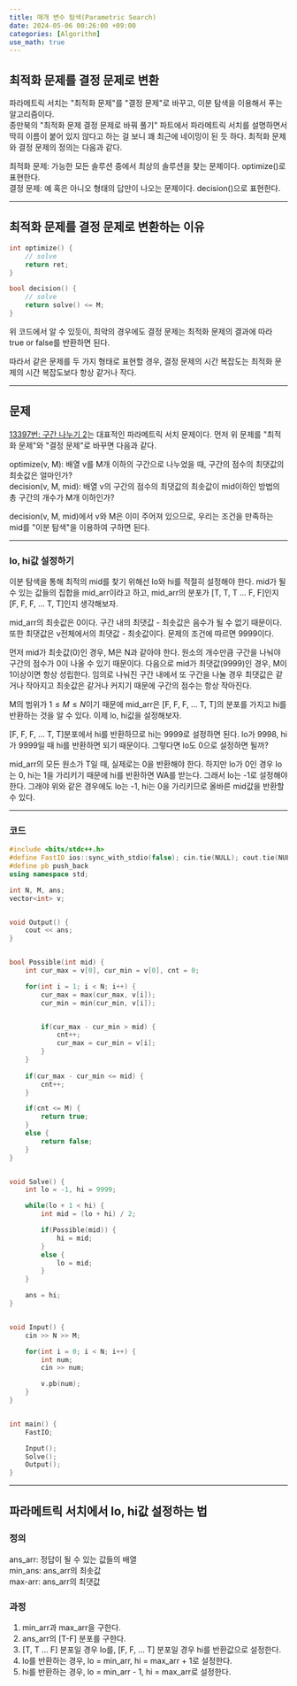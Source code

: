```yaml
---
title: 매개 변수 탐색(Parametric Search)
date: 2024-05-06 00:26:00 +09:00
categories: [Algorithm]
use_math: true
---
```



## **최적화 문제를 결정 문제로 변환**
파라메트릭 서치는 "최적화 문제"를 "결정 문제"로 바꾸고, 이분 탐색을 이용해서 푸는 알고리즘이다. 
<br>
종만북의 "최적화 문제 결정 문제로 바꿔 풀기" 파트에서 파라메트릭 서치를 설명하면서 딱히 이름이 붙어 있지 않다고 하는 걸 보니 꽤 최근에 네이밍이 된 듯 하다. 최적화 문제와 결정 문제의 정의는 다음과 같다.

>
최적화 문제: 가능한 모든 솔루션 중에서 최상의 솔루션을 찾는 문제이다. optimize()로 표현한다.
<br>
결정 문제: 예 혹은 아니오 형태의 답만이 나오는 문제이다. decision()으로 표현한다.
>

---

## **최적화 문제를 결정 문제로 변환하는 이유**
```cpp
int optimize() {
    // solve
    return ret;
}

bool decision() {
    // solve
    return solve() <= M;
}
```

위 코드에서 알 수 있듯이, 최악의 경우에도 결정 문제는 최적화 문제의 결과에 따라 true or false를 반환하면 된다.



따라서 같은 문제를 두 가지 형태로 표현할 경우, 결정 문제의 시간 복잡도는 최적화 문제의 시간 복잡도보다 항상 같거나 작다. 

---

## **문제**

[13397번: 구간 나누기 2](https://www.acmicpc.net/problem/2110)는 대표적인 파라메트릭 서치 문제이다. 먼저 위 문제를 "최적화 문제"와 "결정 문제"로 바꾸면 다음과 같다.

>
optimize(v, M): 배열 v를 M개 이하의 구간으로 나누었을 때, 구간의 점수의 최댓값의 최솟값은 얼마인가?
<br>
decision(v, M, mid): 배열 v의 구간의 점수의 최댓값의 최솟값이 mid이하인 방법의 총 구간의 개수가 M개 이하인가?
>

decision(v, M, mid)에서 v와 M은 이미 주어져 있으므로, 우리는 조건을 만족하는 mid를 "이분 탐색"을 이용하여 구하면 된다.

---

### **lo, hi값 설정하기**

이분 탐색을 통해 최적의 mid를 찾기 위해선 lo와 hi를 적절히 설정해야 한다. mid가 될 수 있는 값들의 집합을 mid_arr이라고 하고, mid_arr의 분포가 [T, T, T ... F, F]인지 [F, F, F, ... T, T]인지 생각해보자.

mid_arr의 최솟값은 0이다. 구간 내의 최댓값 - 최솟값은 음수가 될 수 없기 때문이다. 또한 최댓값은 v전체에서의 최댓값 - 최솟값이다. 문제의 조건에 따르면 9999이다.

먼저 mid가 최솟값(0)인 경우, M은 N과 같아야 한다. 원소의 개수만큼 구간을 나눠야 구간의 점수가 0이 나올 수 있기 때문이다.
다음으로 mid가 최댓값(9999)인 경우, M이 1이상이면 항상 성립한다. 임의로 나눠진 구간 내에서 또 구간을 나눌 경우 최댓값은 같거나 작아지고 최솟값은 같거나 커지기 때문에 구간의 점수는 항상 작아진다.

M의 범위가 $1 \leq M \leq N$이기 때문에 mid_arr은 [F, F, F, ... T, T]의 분포를 가지고 hi를 반환하는 것을 알 수 있다. 이제 lo, hi값을 설정해보자.

[F, F, F, ... T, T]분포에서 hi를 반환하므로 hi는 9999로 설정하면 된다. lo가 9998, hi가 9999일 때 hi를 반환하면 되기 때문이다. 그렇다면 lo도 0으로 설정하면 될까? 

mid_arr의 모든 원소가 T일 때, 실제로는 0을 반환해야 한다. 하지만 lo가 0인 경우 lo는 0, hi는 1을 가리키기 때문에 hi를 반환하면 WA를 받는다. 그래서 lo는 -1로 설정해야 한다. 그래야 위와 같은 경우에도 lo는 -1, hi는 0을 가리키므로 올바른 mid값을 반환할 수 있다.

---

### **코드**

```cpp
#include <bits/stdc++.h>
#define FastIO ios::sync_with_stdio(false); cin.tie(NULL); cout.tie(NULL);
#define pb push_back
using namespace std;

int N, M, ans;
vector<int> v;


void Output() {
    cout << ans;
}


bool Possible(int mid) {
    int cur_max = v[0], cur_min = v[0], cnt = 0;

    for(int i = 1; i < N; i++) {
        cur_max = max(cur_max, v[i]);
        cur_min = min(cur_min, v[i]);


        if(cur_max - cur_min > mid) {
            cnt++;
            cur_max = cur_min = v[i];
        }
    }
    
    if(cur_max - cur_min <= mid) {
        cnt++;
    }

    if(cnt <= M) {
        return true;
    }
    else {
        return false;
    }
}


void Solve() {
    int lo = -1, hi = 9999;

    while(lo + 1 < hi) {
        int mid = (lo + hi) / 2;

        if(Possible(mid)) {
            hi = mid;
        }
        else {
            lo = mid;
        }
    }

    ans = hi;
}


void Input() {
    cin >> N >> M;

    for(int i = 0; i < N; i++) {
        int num;
        cin >> num;

        v.pb(num);
    }
}


int main() {
    FastIO;

    Input();
    Solve();
    Output();
}
```


---

## **파라메트릭 서치에서 lo, hi값 설정하는 법**
### **정의**
>
ans_arr: 정답이 될 수 있는 값들의 배열
<br>
min_ans: ans_arr의 최솟값
<br>
max-arr: ans_arr의 최댓값
>

### **과정**
1. min_arr과 max_arr을 구한다.
2. ans_arr의 [T-F] 분포를 구한다.
3. [T, T ... F] 분포일 경우 lo를, [F, F, ... T] 분포일 경우 hi를 반환값으로 설정한다.
4. lo를 반환하는 경우, lo = min_arr, hi = max_arr + 1로 설정한다.
5. hi를 반환하는 경우, lo = min_arr - 1, hi = max_arr로 설정한다.